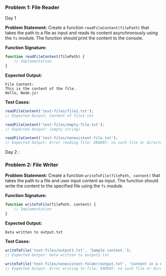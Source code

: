 ### Problem 1: File Reader     
Day 1

**Problem Statement:**
Create a function `readFileContent(filePath)` that takes the path to a file as input and reads its content asynchronously using the `fs` module. The function should print the content to the console.

**Function Signature:**
```javascript
function readFileContent(filePath) {
    // Implementation
}
```

**Expected Output:**
```
File Content:
This is the content of the file.
Hello, Node.js!
```

**Test Cases:**
```javascript
readFileContent('test-files/file1.txt');
// Expected Output: Content of file1.txt

readFileContent('test-files/empty-file.txt');
// Expected Output: (empty string)

readFileContent('test-files/nonexistent-file.txt');
// Expected Output: Error reading file: ENOENT: no such file or directory...
```
Day 2 :
### Problem 2: File Writer

**Problem Statement:**
Create a function `writeToFile(filePath, content)` that takes the path to a file and user input content as input. The function should write the content to the specified file using the `fs` module.

**Function Signature:**
```javascript
function writeToFile(filePath, content) {
    // Implementation
}
```

**Expected Output:**
```
Data written to output.txt
```

**Test Cases:**
```javascript
writeToFile('test-files/output1.txt', 'Sample content.');
// Expected Output: Data written to output1.txt

writeToFile('test-files/nonexistent-folder/output.txt', 'Content in a non-existent folder.');
// Expected Output: Error writing to file: ENOENT: no such file or directory...
```

